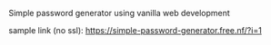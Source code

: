 Simple password generator using vanilla web development

sample link (no ssl): https://simple-password-generator.free.nf/?i=1
